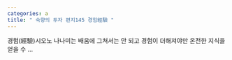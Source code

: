 ```yaml
---
categories: a
title: " 숙향의 투자 편지145 경험經驗 "
---
```

 경험(經驗)시오노 나나미는 배움에 그쳐서는 안 되고 경험이 더해져야만 온전한 지식을 얻을 수 ... 